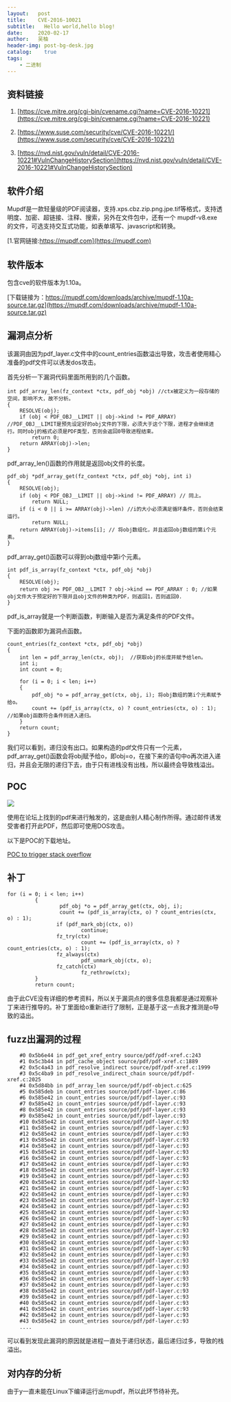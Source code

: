 ```yaml
---
layout:   post
title:    CVE-2016-10021
subtitle:   Hello world,hello blog!
date:     2020-02-17
author:   吴柚
header-img: post-bg-desk.jpg
catalog:    true
tags:
    - 二进制
---
```



## 资料链接

1. [https://cve.mitre.org/cgi-bin/cvename.cgi?name=CVE-2016-10221](https://cve.mitre.org/cgi-bin/cvename.cgi?name=CVE-2016-10221)

2. [https://www.suse.com/security/cve/CVE-2016-10221/](https://www.suse.com/security/cve/CVE-2016-10221/)

3. [https://nvd.nist.gov/vuln/detail/CVE-2016-10221#VulnChangeHistorySection](https://nvd.nist.gov/vuln/detail/CVE-2016-10221#VulnChangeHistorySection)


## 软件介绍

Mupdf是一款轻量级的PDF阅读器，支持.xps.cbz.zip.png.jpe.tif等格式，支持透明度、加密、超链接、注释、搜索，另外在文件包中，还有一个 mupdf-v8.exe 的文件，可选支持交互式功能，如表单填写、javascript和转换。

[1.官网链接:https://mupdf.com](https://mupdf.com)


## 软件版本

包含cve的软件版本为1.10a。

[下载链接为：https://mupdf.com/downloads/archive/mupdf-1.10a-source.tar.gz](https://mupdf.com/downloads/archive/mupdf-1.10a-source.tar.gz)


## 漏洞点分析

该漏洞由因为pdf_layer.c文件中的count_entries函数溢出导致，攻击者使用精心准备的pdf文件可以诱发dos攻击。

首先分析一下漏洞代码里面所用到的几个函数。


```
int pdf_array_len(fz_context *ctx, pdf_obj *obj) //ctx被定义为一段存储的空间，影响不大，故不分析。
{
	RESOLVE(obj);
	if (obj < PDF_OBJ__LIMIT || obj->kind != PDF_ARRAY) //PDF_OBJ__LIMIT是预先设定好的obj文件的下限，必须大于这个下限，进程才会继续进行。同时obj的格式必须是PDF类型，否则会返回0导致进程结束。
		return 0;
	return ARRAY(obj)->len;
}
```

pdf_array_len()函数的作用就是返回obj文件的长度。


```
pdf_obj *pdf_array_get(fz_context *ctx, pdf_obj *obj, int i)
{
	RESOLVE(obj);
	if (obj < PDF_OBJ__LIMIT || obj->kind != PDF_ARRAY) // 同上。
		return NULL;
	if (i < 0 || i >= ARRAY(obj)->len) //i的大小必须满足循环条件，否则会结束运行。
		return NULL;
	return ARRAY(obj)->items[i]; // 将obj数组化，并且返回obj数组的第i个元素。
}
```

pdf_array_get()函数可以得到obj数组中第i个元素。


```
int pdf_is_array(fz_context *ctx, pdf_obj *obj)
{
	RESOLVE(obj);
	return obj >= PDF_OBJ__LIMIT ? obj->kind == PDF_ARRAY : 0; //如果obj文件大于预定好的下限并且obj文件的种类为PDF，则返回1，否则返回0.
}
```
pdf_is_array就是一个判断函数，判断输入是否为满足条件的PDF文件。



下面的函数即为漏洞点函数。
```
count_entries(fz_context *ctx, pdf_obj *obj)
{
	int len = pdf_array_len(ctx, obj);  //获取obj的长度并赋予给len。
	int i;
	int count = 0;

	for (i = 0; i < len; i++)
	{
		pdf_obj *o = pdf_array_get(ctx, obj, i); 将obj数组的第i个元素赋予给o。
		count += (pdf_is_array(ctx, o) ? count_entries(ctx, o) : 1); //如果obj函数符合条件则进入递归。
	}
	return count;
}
```


我们可以看到，递归没有出口。如果构造的pdf文件只有一个元素，pdf_array_get()函数会将obj赋予给o，即obj=o，在接下来的语句中o再次进入递归，并且会无限的递归下去，由于只有进栈没有出栈，所以最终会导致栈溢出。

## POC

![](http://ww1.sinaimg.cn/large/006bbSI6ly1gbzz5tivcuj30sa07rmxr.jpg)

使用在论坛上找到的pdf来进行触发的，这是由别人精心制作所得。通过邮件诱发受害者打开此PDF，然后即可使用DOS攻击。

以下是POC的下载地址。

[POC to trigger stack overflow](https://github.com/wuyou1060441565/wuyou1060441565.github.io/blob/master/mupdf_so_count_entries%20source.pdf
) 


## 补丁

```
for (i = 0; i < len; i++)
         {
                 pdf_obj *o = pdf_array_get(ctx, obj, i);
                 count += (pdf_is_array(ctx, o) ? count_entries(ctx, o) : 1);
                if (pdf_mark_obj(ctx, o))
                        continue;
                fz_try(ctx)
                        count += (pdf_is_array(ctx, o) ? count_entries(ctx, o) : 1);
                fz_always(ctx)
                        pdf_unmark_obj(ctx, o);
                fz_catch(ctx)
                        fz_rethrow(ctx);
         }
         return count;
```
由于此CVE没有详细的参考资料，所以关于漏洞点的很多信息我都是通过观察补丁来进行推导的。补丁里面给o重新进行了限制，正是基于这一点我才推测是o导致的溢出。

## fuzz出漏洞的过程

```
    #0 0x5b6e44 in pdf_get_xref_entry source/pdf/pdf-xref.c:243
    #1 0x5c3b44 in pdf_cache_object source/pdf/pdf-xref.c:1889
    #2 0x5c4a43 in pdf_resolve_indirect source/pdf/pdf-xref.c:1999
    #3 0x5c4ba9 in pdf_resolve_indirect_chain source/pdf/pdf-xref.c:2025
    #4 0x5d84bb in pdf_array_len source/pdf/pdf-object.c:625
    #5 0x585deb in count_entries source/pdf/pdf-layer.c:86
    #6 0x585e42 in count_entries source/pdf/pdf-layer.c:93
    #7 0x585e42 in count_entries source/pdf/pdf-layer.c:93
    #8 0x585e42 in count_entries source/pdf/pdf-layer.c:93
    #9 0x585e42 in count_entries source/pdf/pdf-layer.c:93
    #10 0x585e42 in count_entries source/pdf/pdf-layer.c:93
    #11 0x585e42 in count_entries source/pdf/pdf-layer.c:93
    #12 0x585e42 in count_entries source/pdf/pdf-layer.c:93
    #13 0x585e42 in count_entries source/pdf/pdf-layer.c:93
    #14 0x585e42 in count_entries source/pdf/pdf-layer.c:93
    #15 0x585e42 in count_entries source/pdf/pdf-layer.c:93
    #16 0x585e42 in count_entries source/pdf/pdf-layer.c:93
    #17 0x585e42 in count_entries source/pdf/pdf-layer.c:93
    #18 0x585e42 in count_entries source/pdf/pdf-layer.c:93
    #19 0x585e42 in count_entries source/pdf/pdf-layer.c:93
    #20 0x585e42 in count_entries source/pdf/pdf-layer.c:93
    #21 0x585e42 in count_entries source/pdf/pdf-layer.c:93
    #22 0x585e42 in count_entries source/pdf/pdf-layer.c:93
    #23 0x585e42 in count_entries source/pdf/pdf-layer.c:93
    #24 0x585e42 in count_entries source/pdf/pdf-layer.c:93
    #25 0x585e42 in count_entries source/pdf/pdf-layer.c:93
    #26 0x585e42 in count_entries source/pdf/pdf-layer.c:93
    #27 0x585e42 in count_entries source/pdf/pdf-layer.c:93
    #28 0x585e42 in count_entries source/pdf/pdf-layer.c:93
    #29 0x585e42 in count_entries source/pdf/pdf-layer.c:93
    #30 0x585e42 in count_entries source/pdf/pdf-layer.c:93
    #31 0x585e42 in count_entries source/pdf/pdf-layer.c:93
    #32 0x585e42 in count_entries source/pdf/pdf-layer.c:93
    #33 0x585e42 in count_entries source/pdf/pdf-layer.c:93
    #34 0x585e42 in count_entries source/pdf/pdf-layer.c:93
    #35 0x585e42 in count_entries source/pdf/pdf-layer.c:93
    #36 0x585e42 in count_entries source/pdf/pdf-layer.c:93
    #37 0x585e42 in count_entries source/pdf/pdf-layer.c:93
    #38 0x585e42 in count_entries source/pdf/pdf-layer.c:93
    #39 0x585e42 in count_entries source/pdf/pdf-layer.c:93
    #40 0x585e42 in count_entries source/pdf/pdf-layer.c:93
    #41 0x585e42 in count_entries source/pdf/pdf-layer.c:93
    #42 0x585e42 in count_entries source/pdf/pdf-layer.c:93
    #43 0x585e42 in count_entries source/pdf/pdf-layer.c:93
    ....
```
可以看到发现此漏洞的原因就是进程一直处于递归状态，最后递归过多，导致的栈溢出。

## 对内存的分析

由于y一直未能在Linux下编译运行出mupdf，所以此环节待补充。
